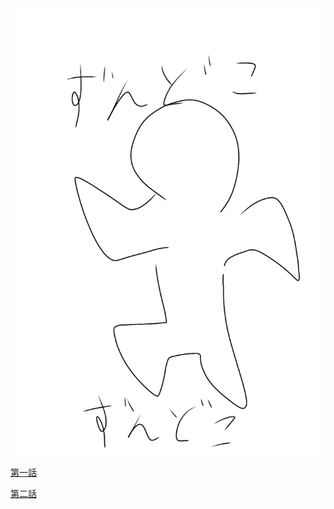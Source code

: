 
<img src="https://raw.githubusercontent.com/suzuki-35/test/refs/heads/main/%E7%84%A1%E9%A1%8C85_20250531102709.jpg?token=GHSAT0AAAAAADE3EKNBECDTPRJQGGDFWJPY2B2VF7A" alt="トップ絵" width="600">


[第一話](episode1.md)

[第二話](episode2.md)
